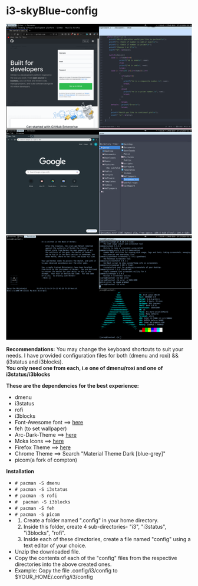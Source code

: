 # i3-skyBlue-config

![Image1](/screenshots/1.png)
![Image2](/screenshots/2.png)
![Image3](/screenshots/3.png)

<p>
<b>Recommendations:</b>
	You may change the keyboard shortcuts to suit your needs.
	I have provided configuration files for both (dmenu and roxi) && (i3status and i3blocks).<br>
	<b>You only need one from each, i.e one of dmenu/roxi and one of i3status/i3blocks</b>
</p>
<b>These are the dependencies for the best experience:</b>
	<ul>
	<li>dmenu</li>  
	<li>i3status</li>
	<li>rofi</li>
	<li>i3blocks</li>
	<li>Font-Awesome font ==> <a href="https://github.com/FortAwesome/Font-Awesome">here</a></li>
	<li>feh (to set wallpaper)</li>
	<li>Arc-Dark-Theme ==> <a href="https://github.com/horst3180/Arc-theme">here</a></li>
	<li>Moka Icons ==> <a href="https://snwh.org/moka">here</a></li>
	<li>Firefox Theme ==> <a href="https://github.com/elibroftw/matte-black-theme">here</a></li>
	<li>Chrome Theme ==> Search "Material Theme Dark [blue-grey]"</li>
	<li>picom(a fork of compton)
	</ul>
</p>
<b>Installation</b>
	<ul>
	<li><code># pacman -S dmenu</code></li>
	<li><code># pacman -S i3status</code></li>
	<li><code># pacman -S rofi</code></li>
	<li><code>#  pacman -S i3blocks</code></li>
	<li><code># pacman -S feh</code></li>
	<li><code># pacman -S picom</code></li>
	<li><ol>
		<li>Create a folder named ".config" in your home directory.</li>
		<li>Inside this folder, create 4 sub-directories- "i3", "i3status", "i3blocks", "rofi".</li>
		<li>Inside each of these directories, create a file named "config" using a text editor of your choice.</li>
		</ol>
	<li>Unzip the downloaded file.</li>
	<li>Copy the contents of each of the "config" files from the respective directories into the above created ones.</li>
	<li> Example: Copy the file .config/i3/config to $YOUR_HOME/.config/i3/config</li>
	</ul>
</p>
